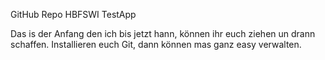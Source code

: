 GitHub Repo HBFSWI TestApp

Das is der Anfang den ich bis jetzt hann, können ihr euch ziehen un drann schaffen.
Installieren euch Git, dann können mas ganz easy verwalten.

